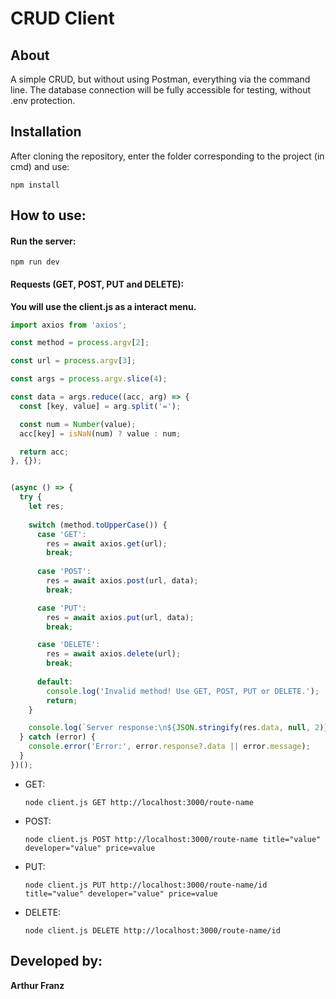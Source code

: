 # CRUD Client
## About
A simple CRUD, but without using Postman, everything via the command line. The database connection will be fully accessible for testing, without .env protection.

## Installation
After cloning the repository, enter the folder corresponding to the project (in cmd) and use:
```
npm install
```

## How to use:
#### Run the server:
```
npm run dev
```
#### Requests (GET, POST, PUT and DELETE):
**You will use the client.js as a interact menu.**
~~~javascript
import axios from 'axios';

const method = process.argv[2];

const url = process.argv[3];

const args = process.argv.slice(4);

const data = args.reduce((acc, arg) => {
  const [key, value] = arg.split('=');

  const num = Number(value);
  acc[key] = isNaN(num) ? value : num;

  return acc;
}, {});


(async () => {
  try {
    let res;
    
    switch (method.toUpperCase()) {
      case 'GET':
        res = await axios.get(url);
        break;
      
      case 'POST':
        res = await axios.post(url, data);
        break;

      case 'PUT':
        res = await axios.put(url, data);
        break;

      case 'DELETE':
        res = await axios.delete(url);
        break;
      
      default:
        console.log('Invalid method! Use GET, POST, PUT or DELETE.');
        return;
    }

    console.log(`Server response:\n${JSON.stringify(res.data, null, 2)}`);
  } catch (error) {
    console.error('Error:', error.response?.data || error.message);
  }
})();
~~~
- GET:
  ```
  node client.js GET http://localhost:3000/route-name
  ```
- POST:
  ```
  node client.js POST http://localhost:3000/route-name title="value" developer="value" price=value
  ```
- PUT:
  ```
  node client.js PUT http://localhost:3000/route-name/id title="value" developer="value" price=value
  ```
- DELETE:
  ```
  node client.js DELETE http://localhost:3000/route-name/id
  ```

## Developed by:
**Arthur Franz**
